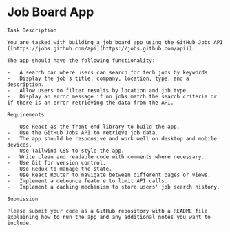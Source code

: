 #  Job Board App
    
    Task Description
    
    You are tasked with building a job board app using the GitHub Jobs API ([https://jobs.github.com/api](https://jobs.github.com/api)).
    
    The app should have the following functionality:
    
    -   A search bar where users can search for tech jobs by keywords.
    -   Display the job's title, company, location, type, and a description.
    -   Allow users to filter results by location and job type.
    -   Display an error message if no jobs match the search criteria or if there is an error retrieving the data from the API.
    
    Requirements
    
    -   Use React as the front-end library to build the app.
    -   Use the GitHub Jobs API to retrieve job data.
    -   The app should be responsive and work well on desktop and mobile devices.
    -   Use Tailwind CSS to style the app.
    -   Write clean and readable code with comments where necessary.
    -   Use Git for version control.
    -   Use Redux to manage the state.
    -   Use React Router to navigate between different pages or views.
    -   Implement a debounce feature to limit API calls.
    -   Implement a caching mechanism to store users' job search history.
    
    Submission
    
    Please submit your code as a GitHub repository with a README file explaining how to run the app and any additional notes you want to include.